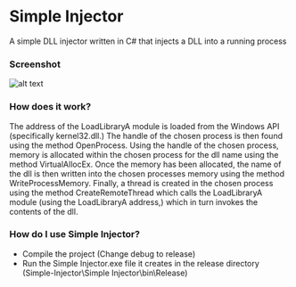 # Simple Injector
A simple DLL injector written in C# that injects a DLL into a running process

### Screenshot
![alt text](https://i.imgur.com/7pPS763.png)

### How does it work?
The address of the LoadLibraryA module is loaded from the Windows API (specifically kernel32.dll.) The handle of the chosen process is then found using the method OpenProcess. Using the handle of the chosen process, memory is allocated within the chosen process for the dll name using the method VirtualAllocEx. Once the memory has been allocated, the name of the dll is then written into the chosen processes memory using the method WriteProcessMemory. Finally, a thread is created in the chosen process using the method CreateRemoteThread which calls the LoadLibraryA module (using the LoadLibraryA address,) which in turn invokes the contents of the dll.

### How do I use Simple Injector?
* Compile the project (Change debug to release)
* Run the Simple Injector.exe file it creates in the release directory (Simple-Injector\Simple Injector\bin\Release)

